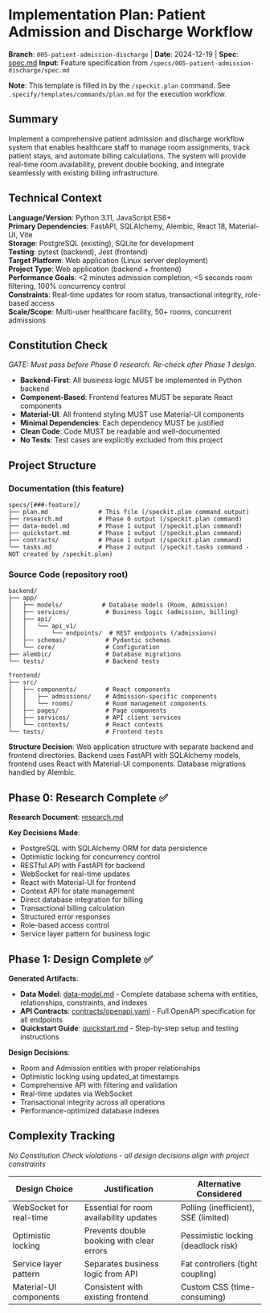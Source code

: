 # Implementation Plan: Patient Admission and Discharge Workflow

**Branch**: `005-patient-admission-discharge` | **Date**: 2024-12-19 | **Spec**: [spec.md](./spec.md)
**Input**: Feature specification from `/specs/005-patient-admission-discharge/spec.md`

**Note**: This template is filled in by the `/speckit.plan` command. See `.specify/templates/commands/plan.md` for the execution workflow.

## Summary

Implement a comprehensive patient admission and discharge workflow system that enables healthcare staff to manage room assignments, track patient stays, and automate billing calculations. The system will provide real-time room availability, prevent double booking, and integrate seamlessly with existing billing infrastructure.

## Technical Context

**Language/Version**: Python 3.11, JavaScript ES6+  
**Primary Dependencies**: FastAPI, SQLAlchemy, Alembic, React 18, Material-UI, Vite  
**Storage**: PostgreSQL (existing), SQLite for development  
**Testing**: pytest (backend), Jest (frontend)  
**Target Platform**: Web application (Linux server deployment)  
**Project Type**: Web application (backend + frontend)  
**Performance Goals**: <2 minutes admission completion, <5 seconds room filtering, 100% concurrency control  
**Constraints**: Real-time updates for room status, transactional integrity, role-based access  
**Scale/Scope**: Multi-user healthcare facility, 50+ rooms, concurrent admissions

## Constitution Check

*GATE: Must pass before Phase 0 research. Re-check after Phase 1 design.*

- **Backend-First**: All business logic MUST be implemented in Python backend
- **Component-Based**: Frontend features MUST be separate React components
- **Material-UI**: All frontend styling MUST use Material-UI components
- **Minimal Dependencies**: Each dependency MUST be justified
- **Clean Code**: Code MUST be readable and well-documented
- **No Tests**: Test cases are explicitly excluded from this project

## Project Structure

### Documentation (this feature)

```
specs/[###-feature]/
├── plan.md              # This file (/speckit.plan command output)
├── research.md          # Phase 0 output (/speckit.plan command)
├── data-model.md        # Phase 1 output (/speckit.plan command)
├── quickstart.md        # Phase 1 output (/speckit.plan command)
├── contracts/           # Phase 1 output (/speckit.plan command)
└── tasks.md             # Phase 2 output (/speckit.tasks command - NOT created by /speckit.plan)
```

### Source Code (repository root)

```
backend/
├── app/
│   ├── models/           # Database models (Room, Admission)
│   ├── services/          # Business logic (admission, billing)
│   ├── api/
│   │   └── api_v1/
│   │       └── endpoints/  # REST endpoints (/admissions)
│   ├── schemas/           # Pydantic schemas
│   └── core/              # Configuration
├── alembic/               # Database migrations
└── tests/                 # Backend tests

frontend/
├── src/
│   ├── components/        # React components
│   │   ├── admissions/    # Admission-specific components
│   │   └── rooms/         # Room management components
│   ├── pages/             # Page components
│   ├── services/          # API client services
│   └── contexts/          # React contexts
└── tests/                 # Frontend tests
```

**Structure Decision**: Web application structure with separate backend and frontend directories. Backend uses FastAPI with SQLAlchemy models, frontend uses React with Material-UI components. Database migrations handled by Alembic.

## Phase 0: Research Complete ✅

**Research Document**: [research.md](./research.md)

**Key Decisions Made**:
- PostgreSQL with SQLAlchemy ORM for data persistence
- Optimistic locking for concurrency control
- RESTful API with FastAPI for backend
- WebSocket for real-time updates
- React with Material-UI for frontend
- Context API for state management
- Direct database integration for billing
- Transactional billing calculation
- Structured error responses
- Role-based access control
- Service layer pattern for business logic

## Phase 1: Design Complete ✅

**Generated Artifacts**:
- **Data Model**: [data-model.md](./data-model.md) - Complete database schema with entities, relationships, constraints, and indexes
- **API Contracts**: [contracts/openapi.yaml](./contracts/openapi.yaml) - Full OpenAPI specification for all endpoints
- **Quickstart Guide**: [quickstart.md](./quickstart.md) - Step-by-step setup and testing instructions

**Design Decisions**:
- Room and Admission entities with proper relationships
- Optimistic locking using updated_at timestamps
- Comprehensive API with filtering and validation
- Real-time updates via WebSocket
- Transactional integrity across all operations
- Performance-optimized database indexes

## Complexity Tracking

*No Constitution Check violations - all design decisions align with project constraints*

| Design Choice | Justification | Alternative Considered |
|---------------|----------------|-------------------------|
| WebSocket for real-time | Essential for room availability updates | Polling (inefficient), SSE (limited) |
| Optimistic locking | Prevents double booking with clear errors | Pessimistic locking (deadlock risk) |
| Service layer pattern | Separates business logic from API | Fat controllers (tight coupling) |
| Material-UI components | Consistent with existing frontend | Custom CSS (time-consuming) |

